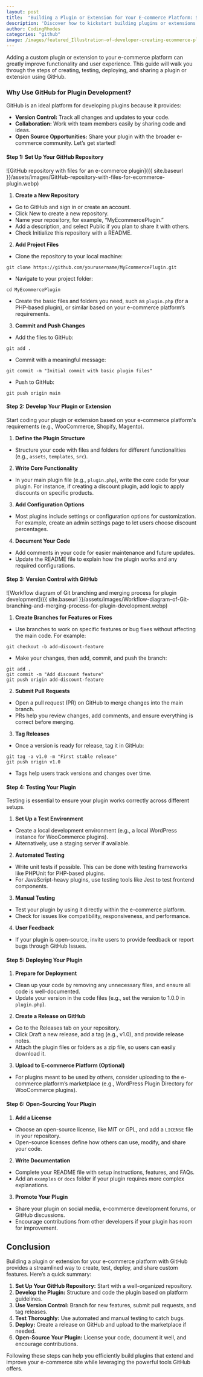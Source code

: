 ```yaml
---
layout: post
title:  "Building a Plugin or Extension for Your E-commerce Platform: Starting with GitHub"
description: 'Discover how to kickstart building plugins or extensions for your e-commerce platform using GitHub, streamlining version control, collaboration, and deployment processes.'
author: CodingRhodes
categories: "github"
image: /images/featured_Illustration-of-developer-creating-ecommerce-plugin-with-GitHub.webp
---
```

Adding a custom plugin or extension to your e-commerce platform can greatly improve functionality and user experience. This guide will walk you through the steps of creating, testing, deploying, and sharing a plugin or extension using GitHub.

### Why Use GitHub for Plugin Development?
GitHub is an ideal platform for developing plugins because it provides:

 
<!-- Ads Homepage below top article -->
<ins class="adsbygoogle"
     style="display:block"
     data-ad-client="ca-pub-2784742237479601"
     data-ad-slot="3760872290"
     data-ad-format="auto"
     data-full-width-responsive="true"></ins>
<script>
     (adsbygoogle = window.adsbygoogle || []).push({});
</script>

+ **Version Control:** Track all changes and updates to your code.
+ **Collaboration:** Work with team members easily by sharing code and ideas.
+ **Open Source Opportunities:** Share your plugin with the broader e-commerce community.
Let’s get started!

#### Step 1: Set Up Your GitHub Repository

![GitHub repository with files for an e-commerce plugin]({{ site.baseurl }}/assets/images/GitHub-repository-with-files-for-ecommerce-plugin.webp)

1. **Create a New Repository**
+ Go to GitHub and sign in or create an account.
+ Click New to create a new repository.
+ Name your repository, for example, “MyEcommercePlugin.”
+ Add a description, and select Public if you plan to share it with others.
+ Check Initialize this repository with a README.
2. **Add Project Files**
+ Clone the repository to your local machine:
```
git clone https://github.com/yourusername/MyEcommercePlugin.git
```
+ Navigate to your project folder:
```
cd MyEcommercePlugin
```
+ Create the basic files and folders you need, such as `plugin.php` (for a PHP-based plugin), or similar based on your e-commerce platform’s requirements.
3. **Commit and Push Changes**
+ Add the files to GitHub:
```
git add .
```
+ Commit with a meaningful message:
```
git commit -m "Initial commit with basic plugin files"
```
+ Push to GitHub:
```
git push origin main
```

#### Step 2: Develop Your Plugin or Extension
Start coding your plugin or extension based on your e-commerce platform's requirements (e.g., WooCommerce, Shopify, Magento).

 
<!-- Ads Homepage below top article -->
<ins class="adsbygoogle"
     style="display:block"
     data-ad-client="ca-pub-2784742237479601"
     data-ad-slot="3760872290"
     data-ad-format="auto"
     data-full-width-responsive="true"></ins>
<script>
     (adsbygoogle = window.adsbygoogle || []).push({});
</script>

1. **Define the Plugin Structure**
+ Structure your code with files and folders for different functionalities (e.g., `assets`, `templates`, `src`).
2. **Write Core Functionality**
+ In your main plugin file (e.g., `plugin.php`), write the core code for your plugin. For instance, if creating a discount plugin, add logic to apply discounts on specific products.
3. **Add Configuration Options**
+ Most plugins include settings or configuration options for customization. For example, create an admin settings page to let users choose discount percentages.
4. **Document Your Code**
+ Add comments in your code for easier maintenance and future updates.
+ Update the README file to explain how the plugin works and any required configurations.

#### Step 3: Version Control with GitHub

![Workflow diagram of Git branching and merging process for plugin development]({{ site.baseurl }}/assets/images/Workflow-diagram-of-Git-branching-and-merging-process-for-plugin-development.webp)

1. **Create Branches for Features or Fixes**
+ Use branches to work on specific features or bug fixes without affecting the main code. For example:
```
git checkout -b add-discount-feature
```
+ Make your changes, then add, commit, and push the branch:
```
git add .
git commit -m "Add discount feature"
git push origin add-discount-feature
```
2. **Submit Pull Requests**
+ Open a pull request (PR) on GitHub to merge changes into the main branch.
+ PRs help you review changes, add comments, and ensure everything is correct before merging.
3. **Tag Releases**
+ Once a version is ready for release, tag it in GitHub:
```
git tag -a v1.0 -m "First stable release"
git push origin v1.0
```
+ Tags help users track versions and changes over time.

#### Step 4: Testing Your Plugin
Testing is essential to ensure your plugin works correctly across different setups.

1. **Set Up a Test Environment**
+ Create a local development environment (e.g., a local WordPress instance for WooCommerce plugins).
+ Alternatively, use a staging server if available.
2. **Automated Testing**
+ Write unit tests if possible. This can be done with testing frameworks like PHPUnit for PHP-based plugins.
+ For JavaScript-heavy plugins, use testing tools like Jest to test frontend components.
3. **Manual Testing**
+ Test your plugin by using it directly within the e-commerce platform.
+ Check for issues like compatibility, responsiveness, and performance.
4. **User Feedback**
+ If your plugin is open-source, invite users to provide feedback or report bugs through GitHub Issues.

 
<!-- Ads Homepage below top article -->
<ins class="adsbygoogle"
     style="display:block"
     data-ad-client="ca-pub-2784742237479601"
     data-ad-slot="3760872290"
     data-ad-format="auto"
     data-full-width-responsive="true"></ins>
<script>
     (adsbygoogle = window.adsbygoogle || []).push({});
</script>

#### Step 5: Deploying Your Plugin
1. **Prepare for Deployment**
+ Clean up your code by removing any unnecessary files, and ensure all code is well-documented.
+ Update your version in the code files (e.g., set the version to 1.0.0 in `plugin.php`).
2. **Create a Release on GitHub**
+ Go to the Releases tab on your repository.
+ Click Draft a new release, add a tag (e.g., v1.0), and provide release notes.
+ Attach the plugin files or folders as a zip file, so users can easily download it.
3. **Upload to E-commerce Platform (Optional)**
+ For plugins meant to be used by others, consider uploading to the e-commerce platform’s marketplace (e.g., WordPress Plugin Directory for WooCommerce plugins).

#### Step 6: Open-Sourcing Your Plugin
1. **Add a License**
+ Choose an open-source license, like MIT or GPL, and add a `LICENSE` file in your repository.
+ Open-source licenses define how others can use, modify, and share your code.
2. **Write Documentation**
+ Complete your README file with setup instructions, features, and FAQs.
+ Add an `examples` or `docs` folder if your plugin requires more complex explanations.
3. **Promote Your Plugin**
+ Share your plugin on social media, e-commerce development forums, or GitHub discussions.
+ Encourage contributions from other developers if your plugin has room for improvement.

## Conclusion
Building a plugin or extension for your e-commerce platform with GitHub provides a streamlined way to create, test, deploy, and share custom features. Here’s a quick summary:

1. **Set Up Your GitHub Repository:** Start with a well-organized repository.
2. **Develop the Plugin:** Structure and code the plugin based on platform guidelines.
3. **Use Version Control:** Branch for new features, submit pull requests, and tag releases.
4. **Test Thoroughly:** Use automated and manual testing to catch bugs.
5. **Deploy:** Create a release on GitHub and upload to the marketplace if needed.
6. **Open-Source Your Plugin:** License your code, document it well, and encourage contributions.

Following these steps can help you efficiently build plugins that extend and improve your e-commerce site while leveraging the powerful tools GitHub offers.